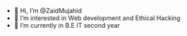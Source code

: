 - 👋 Hi, I’m @ZaidMujahid
- 👀 I’m interested in Web development and Ethical Hacking
- 🌱 I’m currently in B.E IT second year


